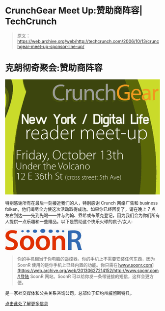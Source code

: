 # CrunchGear Meet Up:赞助商阵容| TechCrunch

> 原文：<https://web.archive.org/web/http://techcrunch.com/2006/10/13/crunchgear-meet-up-sponsor-line-up/>

# 克朗彻奇聚会:赞助商阵容

![](img/93742737a6be62d940b697db9ac60bc1.png)

特别感谢所有在最后一刻接近我们的人，特别感谢 Crunch 网络广告和 business folken，他们竭尽全力使这次活动取得成功。如果你已经回复了，请在晚上 7 点左右到达——先到先喝——并与约翰、乔希或布莱克登记，因为我们会为你们所有人提供一点乐趣和一些赠品。以下是赞助这个快乐火球的疯子/女人:

![](img/19aab756a9a86ae083579b22d2f8572a.png)

> 你的手机相当于你电脑的遥控器。你的手机上不需要安装任何东西，因为 SoonR 使用的是你手机上已经内置的功能。你只需在[www.soonr.com](https://web.archive.org/web/20130627214152/http://www.soonr.com/)登陆 SoonR 网站。SoonR 可以给你发一条带链接的短信，这样会更方便。

是一家社交媒体和公共关系咨询公司，总部位于纽约州威彻斯特县。

[点击此处了解更多信息](https://web.archive.org/web/20130627214152/http://crunchgear.com/2006/10/12/crunchgear-reader-meet-up-its-on/)